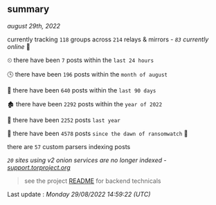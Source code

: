 
## summary
_august 29th, 2022_

currently tracking `118` groups across `214` relays & mirrors - _`83` currently online_ 📡

⏲ there have been `7` posts within the `last 24 hours`

🕓 there have been `196` posts within the `month of august`

📅 there have been `640` posts within the `last 90 days`

🏚 there have been `2292` posts within the `year of 2022`

🚀 there have been `2252` posts `last year`

🦕 there have been `4578` posts `since the dawn of ransomwatch` 🐣

there are `57` custom parsers indexing posts

_`20` sites using v2 onion services are no longer indexed - [support.torproject.org](https://support.torproject.org/onionservices/v2-deprecation/)_

> see the project [README](https://github.com/jmousqueton/ransomwatch#readme) for backend technicals



Last update : _Monday 29/08/2022 14:59:22 (UTC)_

